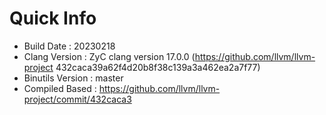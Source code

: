 # Quick Info
* Build Date : 20230218
* Clang Version : ZyC clang version 17.0.0 (https://github.com/llvm/llvm-project 432caca39a62f4d20b8f38c139a3a462ea2a7f77)
* Binutils Version : master
* Compiled Based : https://github.com/llvm/llvm-project/commit/432caca3

